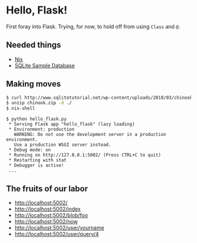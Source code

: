 # Hello, Flask!

First foray into Flask. Trying, for now, to hold off from using `Class` and `@`.

Needed things
---
  * [Nix](https://nixos.org/nix/)
  * [SQLite Sample Database](http://www.sqlitetutorial.net/sqlite-sample-database/)

Making moves
---
```bash
$ curl http://www.sqlitetutorial.net/wp-content/uploads/2018/03/chinook.zip > chinook.zip
$ unzip chinook.zip -d ./
$ nix-shell
```
```
$ python hello_flask.py
 * Serving Flask app "hello_flask" (lazy loading)
 * Environment: production
   WARNING: Do not use the development server in a production environment.
   Use a production WSGI server instead.
 * Debug mode: on
 * Running on http://127.0.0.1:5002/ (Press CTRL+C to quit)
 * Restarting with stat
 * Debugger is active!
 ...
```

The fruits of our labor
---
  * <http://localhost:5002/>
  * <http://localhost:5002/index>
  * <http://localhost:5002/blob/foo>
  * <http://localhost:5002/now>
  * <http://localhost:5002/user/yourname>
  * <http://localhost:5002/user/query/4>
